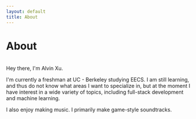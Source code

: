```yaml
---
layout: default
title: About
---
```

# About
<br>
Hey there, I'm Alvin Xu. 

I'm currently a freshman at UC - Berkeley studying EECS. I am still learning, and thus do not know what areas I want to specialize in, but at the moment I have interest in a wide variety of topics, including full-stack development and machine learning.

I also enjoy making music. I primarily make game-style soundtracks.